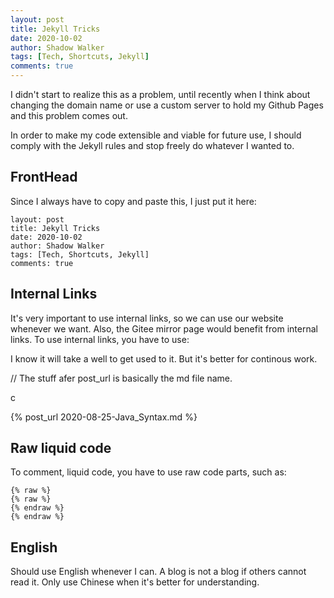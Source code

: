 ```yaml
---
layout: post
title: Jekyll Tricks
date: 2020-10-02
author: Shadow Walker
tags: [Tech, Shortcuts, Jekyll]
comments: true
---
```


I didn't start to realize this as a problem, until recently when I think about changing the domain name or use a custom server to hold my Github Pages and this problem comes out. 

In order to make my code extensible and viable for future use, I should comply with the Jekyll rules and stop freely do whatever I wanted to. 

## FrontHead
Since I always have to copy and paste this, I just put it here: 

```
layout: post
title: Jekyll Tricks
date: 2020-10-02
author: Shadow Walker
tags: [Tech, Shortcuts, Jekyll]
comments: true
```

## Internal Links

It's very important to use internal links, so we can use our website whenever we want. Also, the Gitee mirror page would benefit from internal links.  To use internal links, you have to use: 

I know it will take a well to get used to it. But it's better for continous work. 

// The stuff afer post_url is basically the md file name. 



c


{% post_url 2020-08-25-Java_Syntax.md %}

## Raw liquid code

To comment, liquid code, you have to use raw code parts, such as: 

```
{% raw %}
{% raw %}
{% endraw %}
{% endraw %}
```


## English

Should use English whenever I can. A blog is not a blog if others cannot read it. Only use Chinese when it's better for understanding. 

